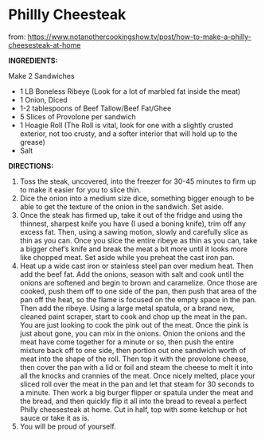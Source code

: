 # Phillly Cheesteak

from: https://www.notanothercookingshow.tv/post/how-to-make-a-philly-cheesesteak-at-home

**INGREDIENTS:**

Make 2 Sandwiches

- 1 LB Boneless Ribeye (Look for a lot of marbled fat inside the meat)
- 1 Onion, Diced
- 1-2 tablespoons of Beef Tallow/Beef Fat/Ghee
- 5 Slices of Provolone per sandwich
- 1 Hoagie Roll (The Roll is vital, look for one with a slightly crusted exterior, not too crusty, and a softer interior that will hold up to the grease)
- Salt



**DIRECTIONS:**

1. Toss the steak, uncovered, into the freezer for 30-45 minutes to firm up to make it easier for you to slice thin.
2. Dice the onion into a medium size dice, something bigger enough to be able to get the texture of the onion in the sandwich. Set aside.
3. Once the steak has firmed up, take it out of the fridge and using the thinnest, sharpest knife you have (I used a boning knife), trim off any excess fat. Then, using a sawing motion, slowly and carefully slice as thin as you can. Once you slice the entire ribeye as thin as you can, take a bigger chef’s knife and break the meat a bit more until it looks more like chopped meat. Set aside while you preheat the cast iron pan.
4. Heat up a wide cast iron or stainless steel pan over medium heat. Then add the beef fat. Add the onions, season with salt and cook until the onions are softened and begin to brown and caramelize. Once those are cooked, push them off to one side of the pan, then push that area of the pan off the heat, so the flame is focused on the empty space in the pan. Then add the ribeye. Using a large metal spatula, or a brand new, cleaned paint scraper, start to cook and chop up the meat in the pan. You are just looking to cook the pink out of the meat. Once the pink is just about gone, you can mix in the onions. Onion the onions and the meat have come together for a minute or so, then push the entire mixture back off to one side, then portion out one sandwich worth of meat into the shape of the roll. Then top it with the provolone cheese, then cover the pan with a lid or foil and steam the cheese to melt it into all the knocks and crannies of the meat. Once nicely melted, place your sliced roll over the meat in the pan and let that steam for 30 seconds to a minute. Then work a big burger flipper or spatula under the meat and the bread, and then quickly flip it all into the bread to reveal a perfect Philly cheesesteak at home. Cut in half, top with some ketchup or hot sauce or take it as is.
5. You will be proud of yourself. 